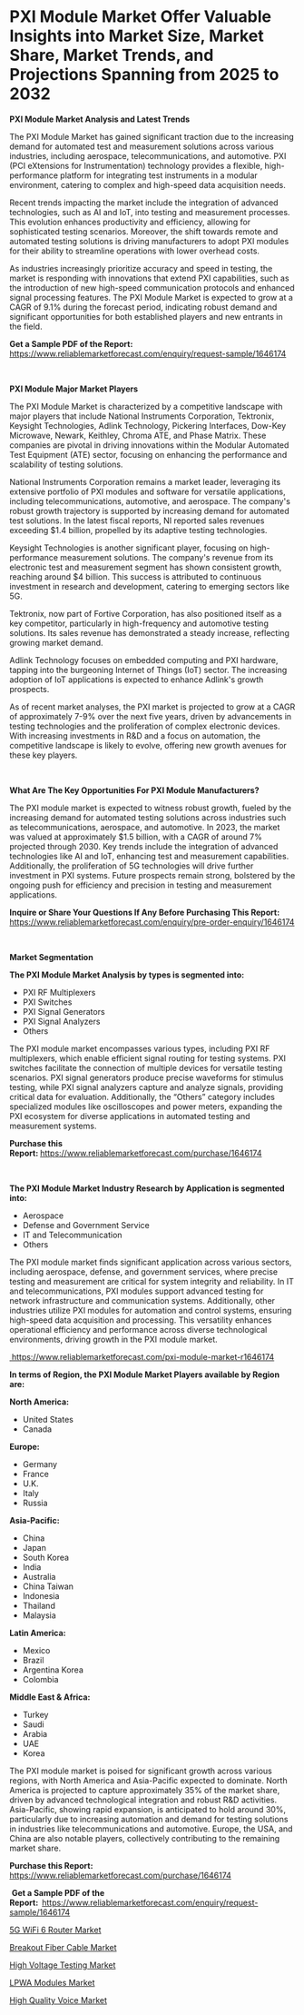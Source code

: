 <p><h1>PXI Module Market Offer Valuable Insights into Market Size, Market Share, Market Trends, and Projections Spanning from 2025 to 2032</h1></p><p><strong>PXI Module Market Analysis and Latest Trends</strong></p>
<p><p>The PXI Module Market has gained significant traction due to the increasing demand for automated test and measurement solutions across various industries, including aerospace, telecommunications, and automotive. PXI (PCI eXtensions for Instrumentation) technology provides a flexible, high-performance platform for integrating test instruments in a modular environment, catering to complex and high-speed data acquisition needs.</p><p>Recent trends impacting the market include the integration of advanced technologies, such as AI and IoT, into testing and measurement processes. This evolution enhances productivity and efficiency, allowing for sophisticated testing scenarios. Moreover, the shift towards remote and automated testing solutions is driving manufacturers to adopt PXI modules for their ability to streamline operations with lower overhead costs.</p><p>As industries increasingly prioritize accuracy and speed in testing, the market is responding with innovations that extend PXI capabilities, such as the introduction of new high-speed communication protocols and enhanced signal processing features. The PXI Module Market is expected to grow at a CAGR of 9.1% during the forecast period, indicating robust demand and significant opportunities for both established players and new entrants in the field.</p></p>
<p><strong>Get a Sample PDF of the Report:&nbsp;</strong> <a href="https://www.reliablemarketforecast.com/enquiry/request-sample/1646174?utm_campaign=1080&utm_medium=2&utm_source=Github&utm_content=ia&utm_term=08042025&utm_id=pxi-module">https://www.reliablemarketforecast.com/enquiry/request-sample/1646174</a></p>
<p>&nbsp;</p>
<p><strong>PXI Module Major Market Players</strong></p>
<p><p>The PXI Module Market is characterized by a competitive landscape with major players that include National Instruments Corporation, Tektronix, Keysight Technologies, Adlink Technology, Pickering Interfaces, Dow-Key Microwave, Newark, Keithley, Chroma ATE, and Phase Matrix. These companies are pivotal in driving innovations within the Modular Automated Test Equipment (ATE) sector, focusing on enhancing the performance and scalability of testing solutions.</p><p>National Instruments Corporation remains a market leader, leveraging its extensive portfolio of PXI modules and software for versatile applications, including telecommunications, automotive, and aerospace. The company's robust growth trajectory is supported by increasing demand for automated test solutions. In the latest fiscal reports, NI reported sales revenues exceeding $1.4 billion, propelled by its adaptive testing technologies.</p><p>Keysight Technologies is another significant player, focusing on high-performance measurement solutions. The company's revenue from its electronic test and measurement segment has shown consistent growth, reaching around $4 billion. This success is attributed to continuous investment in research and development, catering to emerging sectors like 5G.</p><p>Tektronix, now part of Fortive Corporation, has also positioned itself as a key competitor, particularly in high-frequency and automotive testing solutions. Its sales revenue has demonstrated a steady increase, reflecting growing market demand.</p><p>Adlink Technology focuses on embedded computing and PXI hardware, tapping into the burgeoning Internet of Things (IoT) sector. The increasing adoption of IoT applications is expected to enhance Adlink's growth prospects.</p><p>As of recent market analyses, the PXI market is projected to grow at a CAGR of approximately 7-9% over the next five years, driven by advancements in testing technologies and the proliferation of complex electronic devices. With increasing investments in R&D and a focus on automation, the competitive landscape is likely to evolve, offering new growth avenues for these key players.</p></p>
<p>&nbsp;</p>
<p><strong>What Are The Key Opportunities For PXI Module Manufacturers?</strong></p>
<p><p>The PXI module market is expected to witness robust growth, fueled by the increasing demand for automated testing solutions across industries such as telecommunications, aerospace, and automotive. In 2023, the market was valued at approximately $1.5 billion, with a CAGR of around 7% projected through 2030. Key trends include the integration of advanced technologies like AI and IoT, enhancing test and measurement capabilities. Additionally, the proliferation of 5G technologies will drive further investment in PXI systems. Future prospects remain strong, bolstered by the ongoing push for efficiency and precision in testing and measurement applications.</p></p>
<p><strong>Inquire or Share Your Questions If Any Before Purchasing This Report:</strong> <a href="https://www.reliablemarketforecast.com/enquiry/pre-order-enquiry/1646174?utm_campaign=1080&utm_medium=2&utm_source=Github&utm_content=ia&utm_term=08042025&utm_id=pxi-module">https://www.reliablemarketforecast.com/enquiry/pre-order-enquiry/1646174</a></p>
<p>&nbsp;</p>
<p><strong>Market Segmentation</strong></p>
<p><strong>The PXI Module Market Analysis by types is segmented into:</strong></p>
<p><ul><li>PXI RF Multiplexers</li><li>PXI Switches</li><li>PXI Signal Generators</li><li>PXI Signal Analyzers</li><li>Others</li></ul></p>
<p><p>The PXI module market encompasses various types, including PXI RF multiplexers, which enable efficient signal routing for testing systems. PXI switches facilitate the connection of multiple devices for versatile testing scenarios. PXI signal generators produce precise waveforms for stimulus testing, while PXI signal analyzers capture and analyze signals, providing critical data for evaluation. Additionally, the “Others” category includes specialized modules like oscilloscopes and power meters, expanding the PXI ecosystem for diverse applications in automated testing and measurement systems.</p></p>
<p><strong>Purchase this Report:&nbsp;</strong><a href="https://www.reliablemarketforecast.com/purchase/1646174?utm_campaign=1080&utm_medium=2&utm_source=Github&utm_content=ia&utm_term=08042025&utm_id=pxi-module">https://www.reliablemarketforecast.com/purchase/1646174</a></p>
<p>&nbsp;</p>
<p><strong>The PXI Module Market Industry Research by Application is segmented into:</strong></p>
<p><ul><li>Aerospace</li><li>Defense and Government Service</li><li>IT and Telecommunication</li><li>Others</li></ul></p>
<p><p>The PXI module market finds significant application across various sectors, including aerospace, defense, and government services, where precise testing and measurement are critical for system integrity and reliability. In IT and telecommunications, PXI modules support advanced testing for network infrastructure and communication systems. Additionally, other industries utilize PXI modules for automation and control systems, ensuring high-speed data acquisition and processing. This versatility enhances operational efficiency and performance across diverse technological environments, driving growth in the PXI module market.</p></p>
<p><a href="https://www.reliablemarketforecast.com/pxi-module-market-r1646174?utm_campaign=1080&utm_medium=2&utm_source=Github&utm_content=ia&utm_term=08042025&utm_id=pxi-module">&nbsp;https://www.reliablemarketforecast.com/pxi-module-market-r1646174</a></p>
<p><strong>In terms of Region, the PXI Module Market Players available by Region are:</strong></p>
<p>
    <p> <strong> North America: </strong>
        <ul>
            <li>United States</li>
            <li>Canada</li>
        </ul>
        </p> 
    <p> <strong> Europe: </strong>
        <ul>
            <li>Germany</li>
            <li>France</li>
            <li>U.K.</li>
            <li>Italy</li>
            <li>Russia</li>
        </ul>
        </p> 
    <p> <strong> Asia-Pacific: </strong>
        <ul>
            <li>China</li>
            <li>Japan</li>
            <li>South Korea</li>
            <li>India</li>
            <li>Australia</li>
            <li>China Taiwan</li>
            <li>Indonesia</li>
            <li>Thailand</li>
            <li>Malaysia</li>
        </ul>
        </p> 
    <p> <strong> Latin America: </strong>
        <ul>
            <li>Mexico</li>
            <li>Brazil</li>
            <li>Argentina Korea</li>
            <li>Colombia</li>
        </ul>
        </p> 
    <p> <strong> Middle East & Africa: </strong>
        <ul>
            <li>Turkey</li>
            <li>Saudi</li>
            <li>Arabia</li>
            <li>UAE</li>
            <li>Korea</li>
        </ul>
    </p>
    </p>
<p><p>The PXI module market is poised for significant growth across various regions, with North America and Asia-Pacific expected to dominate. North America is projected to capture approximately 35% of the market share, driven by advanced technological integration and robust R&D activities. Asia-Pacific, showing rapid expansion, is anticipated to hold around 30%, particularly due to increasing automation and demand for testing solutions in industries like telecommunications and automotive. Europe, the USA, and China are also notable players, collectively contributing to the remaining market share.</p></p>
<p><strong>Purchase this Report: </strong><a href="https://www.reliablemarketforecast.com/purchase/1646174?utm_campaign=1080&utm_medium=2&utm_source=Github&utm_content=ia&utm_term=08042025&utm_id=pxi-module">https://www.reliablemarketforecast.com/purchase/1646174</a></p>
<p>&nbsp;<strong>Get a Sample PDF of the Report:&nbsp;&nbsp;</strong><a href="https://www.reliablemarketforecast.com/enquiry/request-sample/1646174?utm_campaign=1080&utm_medium=2&utm_source=Github&utm_content=ia&utm_term=08042025&utm_id=pxi-module">https://www.reliablemarketforecast.com/enquiry/request-sample/1646174</a></p>
<p><strong></strong></p>
<p><p><a href="https://github.com/rueffmuoloqw/Market-Research-Report-List-1/blob/main/5g-wifi-6-router-market.md?utm_campaign=1080&utm_medium=2&utm_source=Github&utm_content=ia&utm_term=08042025&utm_id=pxi-module">5G WiFi 6 Router Market</a></p><p><a href="https://github.com/onutsheinz/Market-Research-Report-List-1/blob/main/breakout-fiber-cable-market.md?utm_campaign=1080&utm_medium=2&utm_source=Github&utm_content=ia&utm_term=08042025&utm_id=pxi-module">Breakout Fiber Cable Market</a></p><p><a href="https://github.com/lazloklitz2e/Market-Research-Report-List-1/blob/main/high-voltage-testing-market.md?utm_campaign=1080&utm_medium=2&utm_source=Github&utm_content=ia&utm_term=08042025&utm_id=pxi-module">High Voltage Testing Market</a></p><p><a href="https://github.com/pezezlarue7h/Market-Research-Report-List-1/blob/main/lpwa-modules-market.md?utm_campaign=1080&utm_medium=2&utm_source=Github&utm_content=ia&utm_term=08042025&utm_id=pxi-module">LPWA Modules Market</a></p><p><a href="https://github.com/wycheelwayeu/Market-Research-Report-List-1/blob/main/high-quality-voice-market.md?utm_campaign=1080&utm_medium=2&utm_source=Github&utm_content=ia&utm_term=08042025&utm_id=pxi-module">High Quality Voice Market</a></p></p>